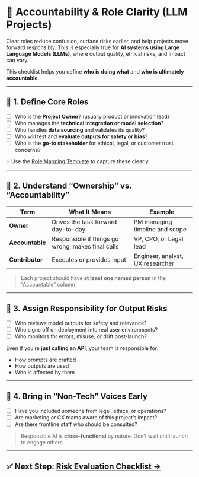 # 👥 Accountability & Role Clarity (LLM Projects)

Clear roles reduce confusion, surface risks earlier, and help projects move forward responsibly. This is especially true for **AI systems using Large Language Models (LLMs)**, where output quality, ethical risks, and impact can vary.

This checklist helps you define **who is doing what** and **who is ultimately accountable**.

---

## 🎯 1. Define Core Roles

- [ ] Who is the **Project Owner**? (usually product or innovation lead)
- [ ] Who manages the **technical integration or model selection**?
- [ ] Who handles **data sourcing** and validates its quality?
- [ ] Who will test and **evaluate outputs for safety or bias**?
- [ ] Who is the **go-to stakeholder** for ethical, legal, or customer trust concerns?

💡 Use the [Role Mapping Template](../templates/role-mapping-template.md) to capture these clearly.

---

## 🧩 2. Understand “Ownership” vs. “Accountability”

| Term          | What It Means                                      | Example                                 |
|---------------|-----------------------------------------------------|-----------------------------------------|
| **Owner**     | Drives the task forward day-to-day                  | PM managing timeline and scope          |
| **Accountable** | Responsible if things go wrong; makes final calls | VP, CPO, or Legal lead                  |
| **Contributor** | Executes or provides input                        | Engineer, analyst, UX researcher        |

> Each project should have **at least one named person** in the “Accountable” column.

---

## 🧪 3. Assign Responsibility for Output Risks

- [ ] Who reviews model outputs for safety and relevance?
- [ ] Who signs off on deployment into real user environments?
- [ ] Who monitors for errors, misuse, or drift post-launch?

Even if you’re **just calling an API**, your team is responsible for:
- How prompts are crafted
- How outputs are used
- Who is affected by them

---

## 📢 4. Bring in “Non-Tech” Voices Early

- [ ] Have you included someone from legal, ethics, or operations?
- [ ] Are marketing or CX teams aware of this project’s impact?
- [ ] Are there frontline staff who should be consulted?

> Responsible AI is **cross-functional** by nature. Don’t wait until launch to engage others.

---

## ✅ Next Step: [Risk Evaluation Checklist →](./04_risk-evaluation.md)
